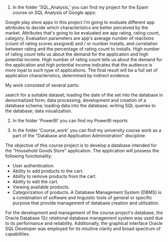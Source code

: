 1. In the folder 'SQL_Analysis,' you can find my project for the Epam course on SQL Analysis of Google apps:

Google play store apps
In this project I'm going to evaluate different app attributes to decide which characteristics are better perceived by the market. Attributes that's going to be evaluated are app rating, rating count, category. Evaluation parameters are app's average number of reactions (count of rating scores assigned) and / or number installs, and correlation between rating and the percentage of rating count to installs. High number of rating count tells us about the demand for the application and high potential income. High number of rating count tells us about the demand for the application and high potential income indicates that the audience is more loyal to such type of applications. The final result will be a full set of application characteristics, determined by indirect evidence.

My work consisted of several parts:

search for a suitable dataset;
loading the date of the set into the database in denormalized form;
data processing;
development and creation of a database schema;
loading data into the database;
writing SQL queries to the database;
data visualization.

2. In the folder 'PowerBI' you can find my PowerBI reports

3. In the folder 'Course_work' you can find my university course work as a part of the "Database and Application Administration" discipline:

The objective of this course project is to develop a database intended for the "Household Goods Store" application. The application will possess the following functionality:
- User authentication.
- Ability to add products to the cart.
- Ability to remove products from the cart.
- Ability to edit the cart.
- Viewing available products.
- Categorization of products.
A Database Management System (DBMS) is a combination of software and linguistic tools of general or specific purpose that provide management of database creation and utilization.

For the development and management of the course project's database, the Oracle Database 12c relational database management system was used due to its performance and reliability. Additionally, the graphical interface Oracle SQL Developer was employed for its intuitive clarity and broad spectrum of capabilities.
